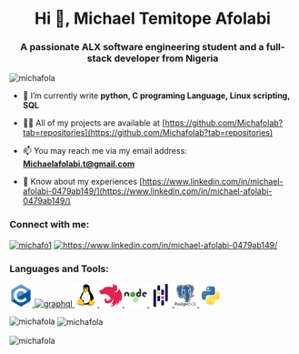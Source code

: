<h1 align="center">Hi 👋,  Michael Temitope Afolabi</h1>
<h3 align="center">A passionate ALX software engineering student  and a full-stack developer from Nigeria</h3>

<p align="left"> <img src="https://komarev.com/ghpvc/?username=michafola&label=Profile%20views&color=0e75b6&style=flat" alt="michafola" /> </p>

- 🌱 I’m currently write **python, C programing Language, Linux scripting, SQL**

- 👨‍💻 All of my projects are available at [https://github.com/Michafolab?tab=repositories](https://github.com/Michafolab?tab=repositories)

- 📫 You may reach me via my email address: **Michaelafolabi.t@gmail.com**

- 📄 Know about my experiences [https://www.linkedin.com/in/michael-afolabi-0479ab149/](https://www.linkedin.com/in/michael-afolabi-0479ab149/)

<h3 align="left">Connect with me:</h3>
<p align="left">
<a href="https://twitter.com/michafo1" target="blank"><img align="center" src="https://raw.githubusercontent.com/rahuldkjain/github-profile-readme-generator/master/src/images/icons/Social/twitter.svg" alt="michafo1" height="30" width="40" /></a>
<a href="https://linkedin.com/in/https://www.linkedin.com/in/michael-afolabi-0479ab149/" target="blank"><img align="center" src="https://raw.githubusercontent.com/rahuldkjain/github-profile-readme-generator/master/src/images/icons/Social/linked-in-alt.svg" alt="https://www.linkedin.com/in/michael-afolabi-0479ab149/" height="30" width="40" /></a>
</p>

<h3 align="left">Languages and Tools:</h3>
<p align="left"> <a href="https://www.cprogramming.com/" target="_blank" rel="noreferrer"> <img src="https://raw.githubusercontent.com/devicons/devicon/master/icons/c/c-original.svg" alt="c" width="40" height="40"/> </a> <a href="https://graphql.org" target="_blank" rel="noreferrer"> <img src="https://www.vectorlogo.zone/logos/graphql/graphql-icon.svg" alt="graphql" width="40" height="40"/> </a> <a href="https://www.linux.org/" target="_blank" rel="noreferrer"> <img src="https://raw.githubusercontent.com/devicons/devicon/master/icons/linux/linux-original.svg" alt="linux" width="40" height="40"/> </a> <a href="https://nestjs.com/" target="_blank" rel="noreferrer"> <img src="https://raw.githubusercontent.com/devicons/devicon/master/icons/nestjs/nestjs-plain.svg" alt="nestjs" width="40" height="40"/> </a> <a href="https://nodejs.org" target="_blank" rel="noreferrer"> <img src="https://raw.githubusercontent.com/devicons/devicon/master/icons/nodejs/nodejs-original-wordmark.svg" alt="nodejs" width="40" height="40"/> </a> <a href="https://pandas.pydata.org/" target="_blank" rel="noreferrer"> <img src="https://raw.githubusercontent.com/devicons/devicon/2ae2a900d2f041da66e950e4d48052658d850630/icons/pandas/pandas-original.svg" alt="pandas" width="40" height="40"/> </a> <a href="https://www.postgresql.org" target="_blank" rel="noreferrer"> <img src="https://raw.githubusercontent.com/devicons/devicon/master/icons/postgresql/postgresql-original-wordmark.svg" alt="postgresql" width="40" height="40"/> </a> <a href="https://www.python.org" target="_blank" rel="noreferrer"> <img src="https://raw.githubusercontent.com/devicons/devicon/master/icons/python/python-original.svg" alt="python" width="40" height="40"/> </a> </p>

<p><img align="left" src="https://github-readme-stats.vercel.app/api/top-langs?username=michafola&show_icons=true&locale=en&layout=compact" alt="michafola" /></p>

<p>&nbsp;<img align="center" src="https://github-readme-stats.vercel.app/api?username=michafola&show_icons=true&locale=en" alt="michafola" /></p>

<p><img align="center" src="https://github-readme-streak-stats.herokuapp.com/?user=michafola&" alt="michafola" /></p>
